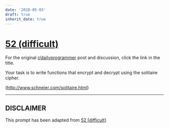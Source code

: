 ```yaml
---
date: '2020-05-03'
draft: true
inherit_date: true
---
```


# [52 (difficult)](https://www.reddit.com/r/dailyprogrammer/comments/tmnfn/5142012_challenge_52_difficult/)

For the original [r/dailyprogrammer](https://www.reddit.com/r/dailyprogrammer/) post and discussion, click the link in the title.

Your task is to write functions that encrypt and decrypt using the solitaire cipher. 

(http://www.schneier.com/solitaire.html)

----
## **DISCLAIMER**
This prompt has been adapted from [52 [difficult]](https://www.reddit.com/r/dailyprogrammer/comments/tmnfn/5142012_challenge_52_difficult/
)
